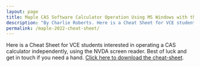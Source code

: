 ```yaml
---
layout: page
title: Maple CAS Software Calculator Operation Using MS Windows with the NVDA Screen-reader
description: "By Charlie Roberts. Here is a Cheat Sheet for VCE students interested in operating a CAS calculator independently, using the NVDA screen reader. Best of luck and get in touch if you need a hand."
permalink: /maple-2022-cheat-sheet/
---
```


Here is a Cheat Sheet for VCE students interested in operating a CAS calculator independently, using the NVDA screen reader. Best of luck and get in touch if you need a hand.
<a href="/maple_2022_screen-reader_cheat-sheet.docx">Click here to download the cheat-sheet</a>.
